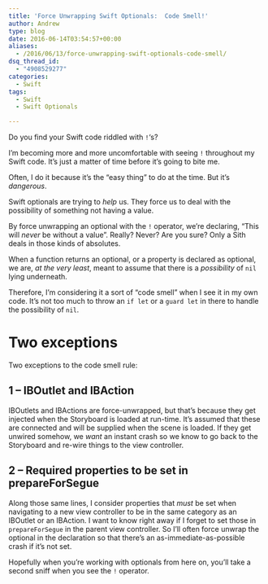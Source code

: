 ```yaml
---
title: 'Force Unwrapping Swift Optionals:  Code Smell!'
author: Andrew
type: blog
date: 2016-06-14T03:54:57+00:00
aliases:
  - /2016/06/13/force-unwrapping-swift-optionals-code-smell/
dsq_thread_id:
  - "4908529277"
categories:
  - Swift
tags:
  - Swift
  - Swift Optionals

---
```

Do you find your Swift code riddled with `!`&#8216;s?

I&#8217;m becoming more and more uncomfortable with seeing `!` throughout my Swift code. It&#8217;s just a matter of time before it&#8217;s going to bite me.

Often, I do it because it&#8217;s the &#8220;easy thing&#8221; to do at the time. But it&#8217;s _dangerous_.

Swift optionals are trying to _help_ us. They force us to deal with the possibility of something not having a value.

By force unwrapping an optional with the `!` operator, we&#8217;re declaring, &#8220;This will _never_ be without a value&#8221;. Really? Never? Are you sure? Only a Sith deals in those kinds of absolutes.

When a function returns an optional, or a property is declared as optional, we are, _at the very least_, meant to assume that there is a _possibility_ of `nil` lying underneath.

Therefore, I&#8217;m considering it a sort of &#8220;code smell&#8221; when I see it in my own code. It&#8217;s not too much to throw an `if let` or a `guard let` in there to handle the possibility of `nil`.

# Two exceptions

Two exceptions to the code smell rule:

## 1 &#8211; IBOutlet and IBAction

IBOutlets and IBActions are force-unwrapped, but that&#8217;s because they get injected when the Storyboard is loaded at run-time. It&#8217;s assumed that these are connected and will be supplied when the scene is loaded. If they get unwired somehow, we _want_ an instant crash so we know to go back to the Storyboard and re-wire things to the view controller.

## 2 &#8211; Required properties to be set in prepareForSegue

Along those same lines, I consider properties that _must_ be set when navigating to a new view controller to be in the same category as an IBOutlet or an IBAction. I want to know right away if I forget to set those in `prepareForSegue` in the parent view controller. So I&#8217;ll often force unwrap the optional in the declaration so that there&#8217;s an as-immediate-as-possible crash if it&#8217;s not set.

Hopefully when you&#8217;re working with optionals from here on, you&#8217;ll take a second sniff when you see the `!` operator.